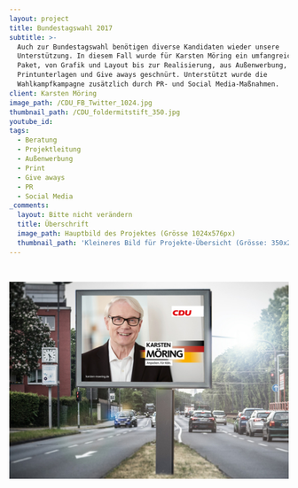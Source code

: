 ```yaml
---
layout: project
title: Bundestagswahl 2017
subtitle: >-
  Auch zur Bundestagswahl benötigen diverse Kandidaten wieder unsere
  Unterstützung. In diesem Fall wurde für Karsten Möring ein umfangreiches
  Paket, von Grafik und Layout bis zur Realisierung, aus Außenwerbung,
  Printunterlagen und Give aways geschnürt. Unterstützt wurde die
  Wahlkampfkampagne zusätzlich durch PR- und Social Media-Maßnahmen.
client: Karsten Möring
image_path: /CDU_FB_Twitter_1024.jpg
thumbnail_path: /CDU_foldermitstift_350.jpg
youtube_id:
tags:
  - Beratung
  - Projektleitung
  - Außenwerbung
  - Print
  - Give aways
  - PR
  - Social Media
_comments:
  layout: Bitte nicht verändern
  title: Überschrift
  image_path: Hauptbild des Projektes (Grösse 1024x576px)
  thumbnail_path: 'Kleineres Bild für Projekte-Übersicht (Grösse: 350x250px)'
---
```



&nbsp;

![](/uploads/versions/cdu-moering-181tel-1024---x70-0-849-600-1024-724x---.jpg)

&nbsp;